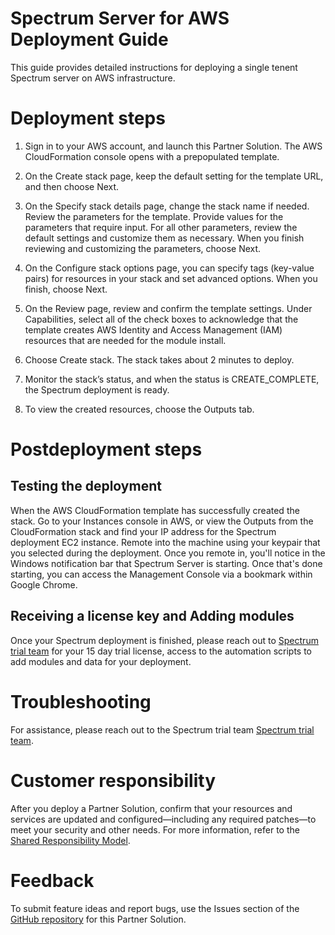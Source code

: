 # Spectrum Server for AWS Deployment Guide 
This guide provides detailed instructions for deploying a single tenent Spectrum server on AWS infrastructure.
# Deployment steps
1) Sign in to your AWS account, and launch this Partner Solution. The AWS CloudFormation console opens with a prepopulated template.

2) On the Create stack page, keep the default setting for the template URL, and then choose Next.

3) On the Specify stack details page, change the stack name if needed. Review the parameters for the template. Provide values for the parameters that require input. For all other parameters, review the default settings and customize them as necessary. When you finish reviewing and customizing the parameters, choose Next.

4) On the Configure stack options page, you can specify tags (key-value pairs) for resources in your stack and set advanced options. When you finish, choose Next.

5) On the Review page, review and confirm the template settings. Under Capabilities, select all of the check boxes to acknowledge that the template creates AWS Identity and Access Management (IAM) resources that are needed for the module install.

6) Choose Create stack. The stack takes about 2 minutes to deploy.

7) Monitor the stack’s status, and when the status is CREATE_COMPLETE, the Spectrum deployment is ready.

8) To view the created resources, choose the Outputs tab.

# Postdeployment steps
## Testing the deployment
When the AWS CloudFormation template has successfully created the stack. Go to your Instances console in AWS, or view the Outputs from the CloudFormation stack and find your IP address for the Spectrum deployment EC2 instance. Remote into the machine using your keypair that you selected during the deployment. Once you remote in, you'll notice in the Windows notification bar that Spectrum Server is starting. Once that's done starting, you can access the Management Console via a bookmark within Google Chrome. 

## Receiving a license key and Adding modules
Once your Spectrum deployment is finished, please reach out to [Spectrum trial team](mailto:spectrum_trial@precisely.com) for your 15 day trial license, access to the automation scripts to add modules and data for your deployment. 

# Troubleshooting

For assistance, please reach out to the Spectrum trial team [Spectrum trial team](mailto:spectrum_trial@precisely.com).

# Customer responsibility
After you deploy a Partner Solution, confirm that your resources and services are updated and configured—including any required patches—to meet your security and other needs. For more information, refer to the [Shared Responsibility Model](https://aws.amazon.com/compliance/shared-responsibility-model/).

# Feedback
To submit feature ideas and report bugs, use the Issues section of the [GitHub repository](https://github.com/PreciselyData/spectrum-aws-partner-solution.git) for this Partner Solution. 
